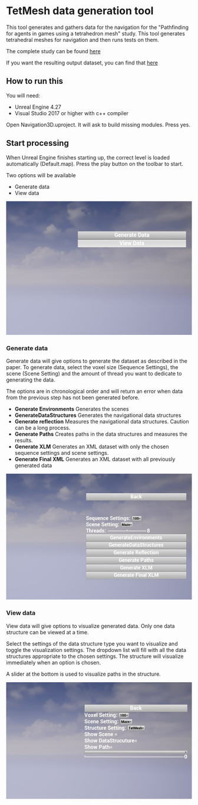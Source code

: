 # TetMesh data generation tool

This tool generates and gathers data for the navigation for the "Pathfinding for agents in games using a tetrahedron mesh" study. This tool generates tetrahedral meshes for navigation and then runs tests on them.

The complete study can be found [here](https://www.researchgate.net/publication/362801751_Pathfinding_for_agents_in_games_using_a_tetrahedron_mesh)

If you want the resulting output dataset, you can find that [here](https://zenodo.org/record/7009904#.Yv91yHZBxD9)

## How to run this
You will need:
- Unreal Engine 4.27
- Visual Studio 2017 or higher with c++ compiler

Open Navigation3D.uproject. It will ask to build missing modules. Press yes.

## Start processing

When Unreal Engine finishes starting up, the correct level is loaded automatically (Default.map). Press the play button on the toolbar to start.

Two options will be available
- Generate data
- View data

![Main!](Images/Screenshot1.jpg)


### Generate data

Generate data will give options to generate the dataset as described in the paper.
To generate data, select the voxel size (Sequence Settings), the scene (Scene Setting) and the amount of thread you want to dedicate to generating the data.

The options are in chronological order and will return an error when data from the previous step has not been generated before.
- **Generate Environments** Generates the scenes
- **GenerateDataStructures** Generates the navigational data structures
- **Generate reflection** Measures the navigational data structures. Caution can be a long process.
- **Generate Paths** Creates paths in the data structures and measures the results.
- **Generate XLM** Generates an XML dataset with only the chosen sequence settings and scene settings.
- **Generate Final XML** Generates an XML dataset with all previously generated data

![GenerateData!](Images/Screenshot3.jpg)

### View data

View data will give options to visualize generated data. Only one data structure can be viewed at a time.

Select the settings of the data structure type you want to visualize and toggle the visualization settings. The dropdown list will fill with all the data structures appropriate to the chosen settings. The structure will visualize immediately when an option is chosen.

A slider at the bottom is used to visualize paths in the structure.

![ViewData!](Images/Screenshot2.jpg)